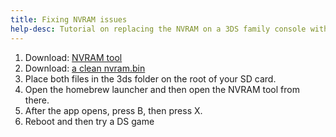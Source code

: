 ```yaml
---
title: Fixing NVRAM issues
help-desc: Tutorial on replacing the NVRAM on a 3DS family console with a clean replacement
---
```


1. Download: [NVRAM tool](https://github.com/zoogie/Stuff/raw/master/3DS_NVRAMtool/3DS_NVRAMtool.3dsx)
2. Download: [a clean nvram.bin](https://i.n7.pm/nvram)
3. Place both files in the 3ds folder on the root of your SD card.
4. Open the homebrew launcher and then open the NVRAM tool from there.
5. After the app opens, press B, then press X.
6. Reboot and then try a DS game
